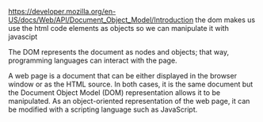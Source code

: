 <https://developer.mozilla.org/en-US/docs/Web/API/Document_Object_Model/Introduction>
the dom makes us use the html code elements as objects so we can manipulate it with javascipt

The DOM represents the document as nodes and objects; that way, programming languages can interact with the page.

A web page is a document that can be either displayed in the browser window or as the HTML source. In both cases, it is the same document but the Document Object Model (DOM) representation allows it to be manipulated. As an object-oriented representation of the web page, it can be modified with a scripting language such as JavaScript.